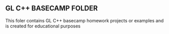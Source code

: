 GL C++ BASECAMP FOLDER
------
This foler contains GL C++ basecamp homework projects or examples and is created for educational purposes
